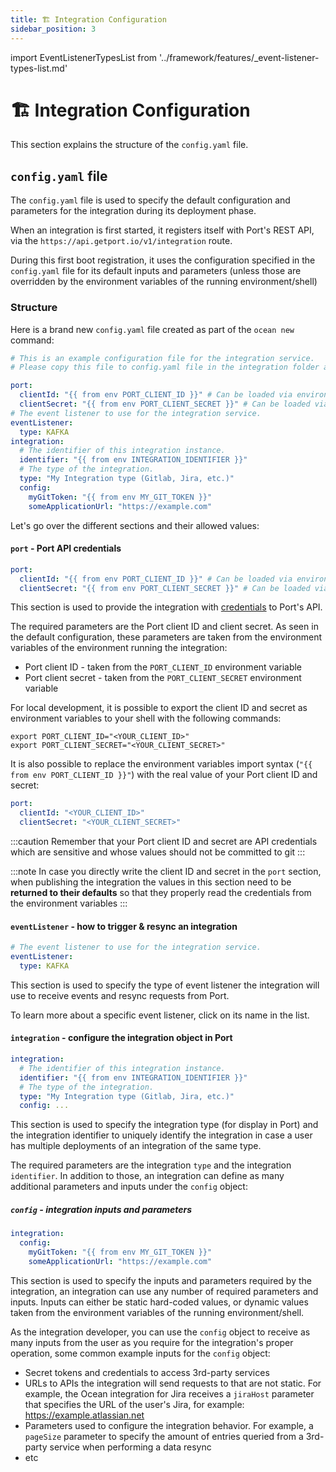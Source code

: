 ```yaml
---
title: 🏗️ Integration Configuration
sidebar_position: 3
---
```


import EventListenerTypesList from '../framework/features/\_event-listener-types-list.md'

# 🏗️ Integration Configuration

This section explains the structure of the `config.yaml` file.

## `config.yaml` file

The `config.yaml` file is used to specify the default configuration and parameters for the integration during its deployment phase.

When an integration is first started, it registers itself with Port's REST API, via the `https://api.getport.io/v1/integration` route.

During this first boot registration, it uses the configuration specified in the `config.yaml` file for its default inputs and parameters (unless those are overridden by the environment variables of the running environment/shell)

### Structure

Here is a brand new `config.yaml` file created as part of the `ocean new` command:

```yaml showLineNumbers
# This is an example configuration file for the integration service.
# Please copy this file to config.yaml file in the integration folder and edit it to your needs.

port:
  clientId: "{{ from env PORT_CLIENT_ID }}" # Can be loaded via environment variable: PORT_CLIENT_ID
  clientSecret: "{{ from env PORT_CLIENT_SECRET }}" # Can be loaded via environment variable: PORT_CLIENT_SECRET
# The event listener to use for the integration service.
eventListener:
  type: KAFKA
integration:
  # The identifier of this integration instance.
  identifier: "{{ from env INTEGRATION_IDENTIFIER }}"
  # The type of the integration.
  type: "My Integration type (Gitlab, Jira, etc.)"
  config:
    myGitToken: "{{ from env MY_GIT_TOKEN }}"
    someApplicationUrl: "https://example.com"
```

Let's go over the different sections and their allowed values:

#### `port` - Port API credentials

```yaml showLineNumbers
port:
  clientId: "{{ from env PORT_CLIENT_ID }}" # Can be loaded via environment variable: PORT_CLIENT_ID
  clientSecret: "{{ from env PORT_CLIENT_SECRET }}" # Can be loaded via environment variable: PORT_CLIENT_SECRET
```

This section is used to provide the integration with [credentials](https://docs.getport.io/build-your-software-catalog/sync-data-to-catalog/api/#find-your-port-credentials) to Port's API.

The required parameters are the Port client ID and client secret. As seen in the default configuration, these parameters are taken from the environment variables of the environment running the integration:

- Port client ID - taken from the `PORT_CLIENT_ID` environment variable
- Port client secret - taken from the `PORT_CLIENT_SECRET` environment variable

For local development, it is possible to export the client ID and secret as environment variables to your shell with the following commands:

```shell showLineNumbers
export PORT_CLIENT_ID="<YOUR_CLIENT_ID>"
export PORT_CLIENT_SECRET="<YOUR_CLIENT_SECRET>"
```

It is also possible to replace the environment variables import syntax (`"{{ from env PORT_CLIENT_ID }}"`) with the real value of your Port client ID and secret:

```yaml showLineNumbers
port:
  clientId: "<YOUR_CLIENT_ID>"
  clientSecret: "<YOUR_CLIENT_SECRET>"
```

:::caution
Remember that your Port client ID and secret are API credentials which are sensitive and whose values should not be committed to git
:::

:::note
In case you directly write the client ID and secret in the `port` section, when publishing the integration the values in this section need to be **returned to their defaults** so that they properly read the credentials from the environment variables
:::

#### `eventListener` - how to trigger & resync an integration

```yaml showLineNumbers
# The event listener to use for the integration service.
eventListener:
  type: KAFKA
```

This section is used to specify the type of event listener the integration will use to receive events and resync requests from Port.

<EventListenerTypesList/>

To learn more about a specific event listener, click on its name in the list.

#### `integration` - configure the integration object in Port

```yaml showLineNumbers
integration:
  # The identifier of this integration instance.
  identifier: "{{ from env INTEGRATION_IDENTIFIER }}"
  # The type of the integration.
  type: "My Integration type (Gitlab, Jira, etc.)"
  config: ...
```

This section is used to specify the integration type (for display in Port) and the integration identifier to uniquely identify the integration in case a user has multiple deployments of an integration of the same type.

The required parameters are the integration `type` and the integration `identifier`. In addition to those, an integration can define as many additional parameters and inputs under the `config` object:

##### `config` - integration inputs and parameters

```yaml showLineNumbers
integration:
  config:
    myGitToken: "{{ from env MY_GIT_TOKEN }}"
    someApplicationUrl: "https://example.com"
```

This section is used to specify the inputs and parameters required by the integration, an integration can use any number of required parameters and inputs. Inputs can either be static hard-coded values, or dynamic values taken from the environment variables of the running environment/shell.

As the integration developer, you can use the `config` object to receive as many inputs from the user as you require for the integration's proper operation, some common example inputs for the `config` object:

- Secret tokens and credentials to access 3rd-party services
- URLs to APIs the integration will send requests to that are not static. For example, the Ocean integration for Jira receives a `jiraHost` parameter that specifies the URL of the user's Jira, for example: https://example.atlassian.net
- Parameters used to configure the integration behavior. For example, a `pageSize` parameter to specify the amount of entries queried from a 3rd-party service when performing a data resync
- etc
